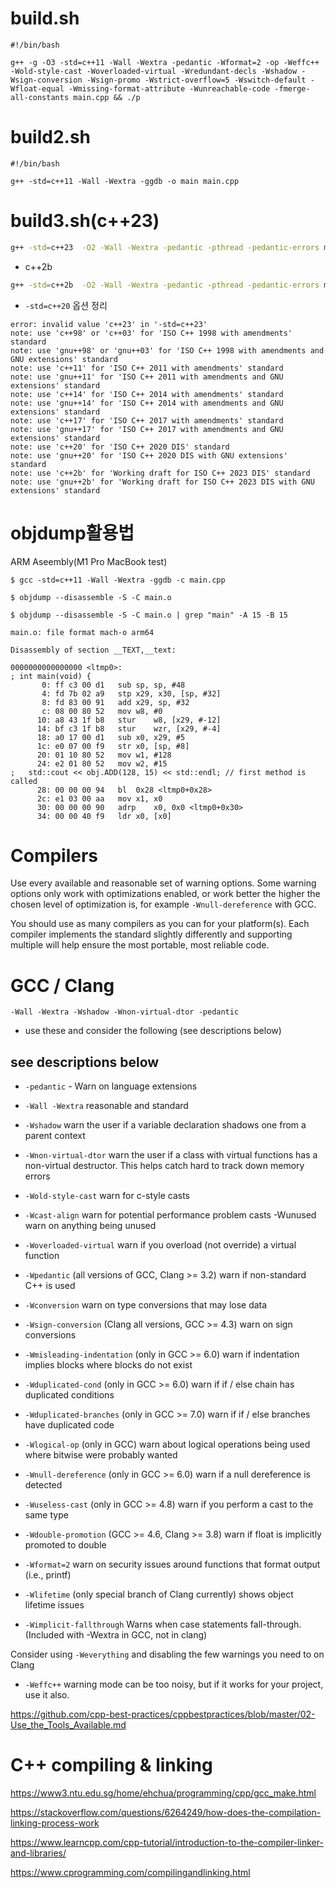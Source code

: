# build.sh

```
#!/bin/bash

g++ -g -O3 -std=c++11 -Wall -Wextra -pedantic -Wformat=2 -op -Weffc++ -Wold-style-cast -Woverloaded-virtual -Wredundant-decls -Wshadow -Wsign-conversion -Wsign-promo -Wstrict-overflow=5 -Wswitch-default -Wfloat-equal -Wmissing-format-attribute -Wunreachable-code -fmerge-all-constants main.cpp && ./p
```

# build2.sh

```
#!/bin/bash

g++ -std=c++11 -Wall -Wextra -ggdb -o main main.cpp
```

# build3.sh(c++23)

```bash
g++ -std=c++23  -O2 -Wall -Wextra -pedantic -pthread -pedantic-errors main.cpp -lm  -latomic  && ./a.out
```

- c++2b
```bash
g++ -std=c++2b  -O2 -Wall -Wextra -pedantic -pthread -pedantic-errors main.cpp -lm  -latomic  && ./a.out

```

- ```-std=c++20``` 옵션 정리
```
error: invalid value 'c++23' in '-std=c++23'
note: use 'c++98' or 'c++03' for 'ISO C++ 1998 with amendments' standard
note: use 'gnu++98' or 'gnu++03' for 'ISO C++ 1998 with amendments and GNU extensions' standard
note: use 'c++11' for 'ISO C++ 2011 with amendments' standard
note: use 'gnu++11' for 'ISO C++ 2011 with amendments and GNU extensions' standard
note: use 'c++14' for 'ISO C++ 2014 with amendments' standard
note: use 'gnu++14' for 'ISO C++ 2014 with amendments and GNU extensions' standard
note: use 'c++17' for 'ISO C++ 2017 with amendments' standard
note: use 'gnu++17' for 'ISO C++ 2017 with amendments and GNU extensions' standard
note: use 'c++20' for 'ISO C++ 2020 DIS' standard
note: use 'gnu++20' for 'ISO C++ 2020 DIS with GNU extensions' standard
note: use 'c++2b' for 'Working draft for ISO C++ 2023 DIS' standard
note: use 'gnu++2b' for 'Working draft for ISO C++ 2023 DIS with GNU extensions' standard
```

# objdump활용법

ARM Aseembly(M1 Pro MacBook test)

```
$ gcc -std=c++11 -Wall -Wextra -ggdb -c main.cpp

$ objdump --disassemble -S -C main.o

$ objdump --disassemble -S -C main.o | grep "main" -A 15 -B 15

main.o:	file format mach-o arm64

Disassembly of section __TEXT,__text:

0000000000000000 <ltmp0>:
; int main(void) {
       0: ff c3 00 d1  	sub	sp, sp, #48
       4: fd 7b 02 a9  	stp	x29, x30, [sp, #32]
       8: fd 83 00 91  	add	x29, sp, #32
       c: 08 00 80 52  	mov	w8, #0
      10: a8 43 1f b8  	stur	w8, [x29, #-12]
      14: bf c3 1f b8  	stur	wzr, [x29, #-4]
      18: a0 17 00 d1  	sub	x0, x29, #5
      1c: e0 07 00 f9  	str	x0, [sp, #8]
      20: 01 10 80 52  	mov	w1, #128
      24: e2 01 80 52  	mov	w2, #15
;   std::cout << obj.ADD(128, 15) << std::endl; // first method is called
      28: 00 00 00 94  	bl	0x28 <ltmp0+0x28>
      2c: e1 03 00 aa  	mov	x1, x0
      30: 00 00 00 90  	adrp	x0, 0x0 <ltmp0+0x30>
      34: 00 00 40 f9  	ldr	x0, [x0]
```

# Compilers

Use every available and reasonable set of warning options. Some warning options only work with optimizations enabled, or work better the higher the chosen level of optimization is, for example
`-Wnull-dereference`
with GCC.

You should use as many compilers as you can for your platform(s). Each compiler implements the standard slightly differently and supporting multiple will help ensure the most portable, most reliable code.

# GCC / Clang

`-Wall -Wextra -Wshadow -Wnon-virtual-dtor -pedantic`

- use these and consider the following (see descriptions below)

## see descriptions below

- `-pedantic` - Warn on language extensions

- `-Wall -Wextra` reasonable and standard

- `-Wshadow` warn the user if a variable declaration shadows one from a parent context

- `-Wnon-virtual-dtor` warn the user if a class with virtual functions has a non-virtual destructor. This helps catch hard to track down memory errors

- `-Wold-style-cast` warn for c-style casts

- `-Wcast-align` warn for potential performance problem casts
  -Wunused warn on anything being unused

- `-Woverloaded-virtual` warn if you overload (not override) a virtual function

- `-Wpedantic` (all versions of GCC, Clang >= 3.2) warn if non-standard C++ is used

- `-Wconversion` warn on type conversions that may lose data

- `-Wsign-conversion` (Clang all versions, GCC >= 4.3) warn on sign conversions

- `-Wmisleading-indentation` (only in GCC >= 6.0) warn if indentation implies blocks where blocks do not exist

- `-Wduplicated-cond` (only in GCC >= 6.0) warn if if / else chain has duplicated conditions

- `-Wduplicated-branches` (only in GCC >= 7.0) warn if if / else branches have duplicated code

- `-Wlogical-op` (only in GCC) warn about logical operations being used where bitwise were probably wanted

- `-Wnull-dereference` (only in GCC >= 6.0) warn if a null dereference is detected

- `-Wuseless-cast` (only in GCC >= 4.8) warn if you perform a cast to the same type

- `-Wdouble-promotion` (GCC >= 4.6, Clang >= 3.8) warn if float is implicitly promoted to double

- `-Wformat=2` warn on security issues around functions that format output (i.e., printf)

- `-Wlifetime` (only special branch of Clang currently) shows object lifetime issues

- `-Wimplicit-fallthrough` Warns when case statements fall-through. (Included with -Wextra in GCC, not in clang)

Consider using `-Weverything` and disabling the few warnings you need to on Clang

- `-Weffc++` warning mode can be too noisy, but if it works for your project, use it also.

https://github.com/cpp-best-practices/cppbestpractices/blob/master/02-Use_the_Tools_Available.md

# C++ compiling & linking

https://www3.ntu.edu.sg/home/ehchua/programming/cpp/gcc_make.html

https://stackoverflow.com/questions/6264249/how-does-the-compilation-linking-process-work

https://www.learncpp.com/cpp-tutorial/introduction-to-the-compiler-linker-and-libraries/

https://www.cprogramming.com/compilingandlinking.html
